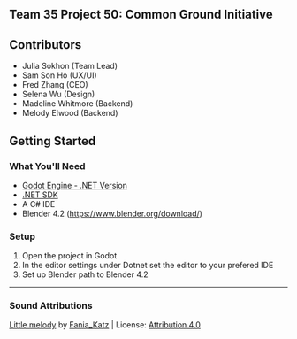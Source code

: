 ## Team 35 Project 50: Common Ground Initiative

## Contributors

- Julia Sokhon (Team Lead)
- Sam Son Ho (UX/UI)
- Fred Zhang (CEO)
- Selena Wu (Design)
- Madeline Whitmore (Backend)
- Melody Elwood (Backend)


## Getting Started
### What You'll Need 
- [Godot Engine - .NET Version](https://godotengine.org/download/)
- [.NET SDK](https://dotnet.microsoft.com/en-us/download)
- A C# IDE
- Blender 4.2 (https://www.blender.org/download/) 

### Setup
1. Open the project in Godot
2. In the editor settings under Dotnet set the editor to your prefered IDE
3. Set up Blender path to Blender 4.2



---

### Sound Attributions
<a href="https://freesound.org/people/Fania_Katz/sounds/749876/">Little melody</a> by <a href="https://freesound.org/people/Fania_Katz/">Fania_Katz</a> | License: <a href="https://creativecommons.org/licenses/by/4.0/">Attribution 4.0</a>
